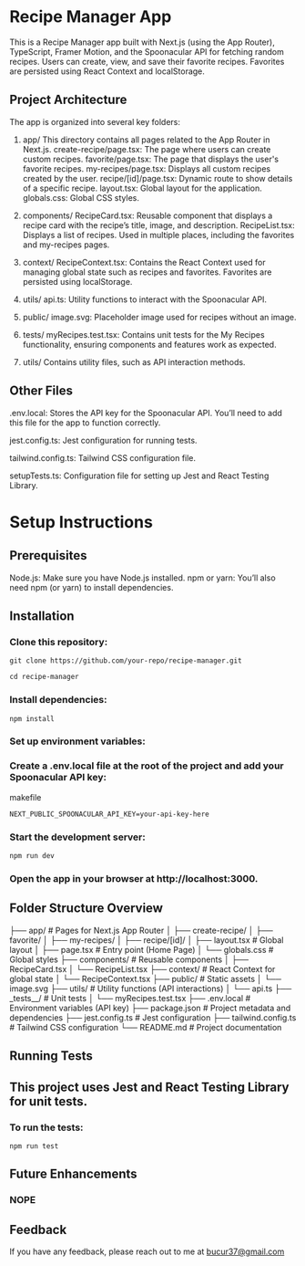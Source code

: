 # Recipe Manager App

This is a Recipe Manager app built with Next.js (using the App Router), TypeScript, Framer Motion, and the Spoonacular API for fetching random recipes. Users can create, view, and save their favorite recipes. Favorites are persisted using React Context and localStorage.

## Project Architecture

The app is organized into several key folders:

1. app/
   This directory contains all pages related to the App Router in Next.js.
   create-recipe/page.tsx: The page where users can create custom recipes.
   favorite/page.tsx: The page that displays the user's favorite recipes.
   my-recipes/page.tsx: Displays all custom recipes created by the user.
   recipe/[id]/page.tsx: Dynamic route to show details of a specific recipe.
   layout.tsx: Global layout for the application.
   globals.css: Global CSS styles.

2. components/
   RecipeCard.tsx: Reusable component that displays a recipe card with the recipe’s title, image, and description.
   RecipeList.tsx: Displays a list of recipes. Used in multiple places, including the favorites and my-recipes pages.

3. context/
   RecipeContext.tsx: Contains the React Context used for managing global state such as recipes and favorites. Favorites are persisted using localStorage.

4. utils/
   api.ts: Utility functions to interact with the Spoonacular API.

5. public/
   image.svg: Placeholder image used for recipes without an image.

6. tests/
   myRecipes.test.tsx: Contains unit tests for the My Recipes functionality, ensuring components and features work as expected.

7. utils/
   Contains utility files, such as API interaction methods.

## Other Files

.env.local: Stores the API key for the Spoonacular API. You’ll need to add this file for the app to function correctly.

jest.config.ts: Jest configuration for running tests.

tailwind.config.ts: Tailwind CSS configuration file.

setupTests.ts: Configuration file for setting up Jest and React Testing Library.

# Setup Instructions

## Prerequisites

Node.js: Make sure you have Node.js installed.
npm or yarn: You’ll also need npm (or yarn) to install dependencies.

## Installation

### Clone this repository:

`git clone https://github.com/your-repo/recipe-manager.git`

`cd recipe-manager`

### Install dependencies:

`npm install`

### Set up environment variables:

### Create a .env.local file at the root of the project and add your Spoonacular API key:

makefile

`NEXT_PUBLIC_SPOONACULAR_API_KEY=your-api-key-here`

### Start the development server:

`npm run dev`

### Open the app in your browser at http://localhost:3000.

## Folder Structure Overview

├── app/ # Pages for Next.js App Router
│ ├── create-recipe/
│ ├── favorite/
│ ├── my-recipes/
│ ├── recipe/[id]/
│ ├── layout.tsx # Global layout
│ ├── page.tsx # Entry point (Home Page)
│ └── globals.css # Global styles
├── components/ # Reusable components
│ ├── RecipeCard.tsx
│ └── RecipeList.tsx
├── context/ # React Context for global state
│ └── RecipeContext.tsx
├── public/ # Static assets
│ └── image.svg
├── utils/ # Utility functions (API interactions)
│ └── api.ts
├── \_tests\_\_/ # Unit tests
│ └── myRecipes.test.tsx
├── .env.local # Environment variables (API key)
├── package.json # Project metadata and dependencies
├── jest.config.ts # Jest configuration
├── tailwind.config.ts # Tailwind CSS configuration
└── README.md # Project documentation

## Running Tests

## This project uses Jest and React Testing Library for unit tests.

### To run the tests:

`npm run test`

## Future Enhancements

### NOPE

## Feedback

If you have any feedback, please reach out to me at bucur37@gmail.com
